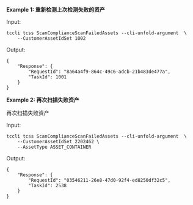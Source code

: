 **Example 1: 重新检测上次检测失败的资产**



Input: 

```
tccli tcss ScanComplianceScanFailedAssets --cli-unfold-argument  \
    --CustomerAssetIdSet 1002
```

Output: 
```
{
    "Response": {
        "RequestId": "8a64a4f9-864c-49c6-adcb-21b483de477a",
        "TaskId": 1001
    }
}
```

**Example 2: 再次扫描失败资产**

再次扫描失败资产

Input: 

```
tccli tcss ScanComplianceScanFailedAssets --cli-unfold-argument  \
    --CustomerAssetIdSet 2202462 \
    --AssetType ASSET_CONTAINER
```

Output: 
```
{
    "Response": {
        "RequestId": "03546211-26e8-47d0-92f4-ed8250df32c5",
        "TaskId": 2538
    }
}
```

